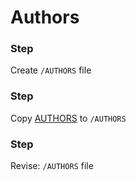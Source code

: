 # Authors

[1]: AUTHORS

### Step

Create `/AUTHORS` file

### Step

Copy [AUTHORS][1] to `/AUTHORS`

### Step

Revise: `/AUTHORS` file
